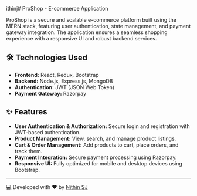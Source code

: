 ithinj# ProShop - E-commerce Application

ProShop is a secure and scalable e-commerce platform built using the MERN stack, featuring user authentication, state management, and payment gateway integration. The application ensures a seamless shopping experience with a responsive UI and robust backend services.

## 🛠️ Technologies Used

- **Frontend:** React, Redux, Bootstrap
- **Backend:** Node.js, Express.js, MongoDB
- **Authentication:** JWT (JSON Web Token)
- **Payment Gateway:** Razorpay

## ✨ Features

- **User Authentication & Authorization:** Secure login and registration with JWT-based authentication.
- **Product Management:** View, search, and manage product listings.
- **Cart & Order Management:** Add products to cart, place orders, and track them.
- **Payment Integration:** Secure payment processing using Razorpay.
- **Responsive UI:** Fully optimized for mobile and desktop devices using Bootstrap.

---

💻 Developed with ❤️ by [Nithin SJ](https://github.com/Nithinjayan4)
